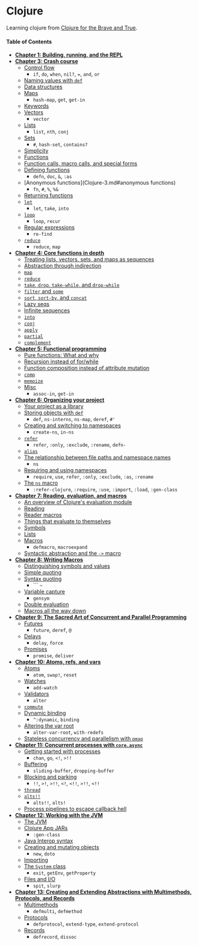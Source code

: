 # Clojure

Learning clojure from [Clojure for the Brave and True](http://www.braveclojure.com/).


#### Table of Contents


* __[Chapter 1: Building, running, and the REPL](Clojure-1.md#chapter-1-building-running-and-the-repl)__
* __[Chapter 3: Crash course](Clojure-1.md#chapter-3-crash-course)__
  * [Control flow](Clojure-1.md#control-flow)
    - `if`, `do`, `when`, `nil?`, `=`, `and`, `or`
  * [Naming values with `def`](Clojure-1.md#naming-values-with-def)
  * [Data structures](Clojure-1.md#data-structures)
  * [Maps](Clojure-1.md#maps)
    - `hash-map`, `get`, `get-in`
  * [Keywords](Clojure-1.md#keywords)
  * [Vectors](Clojure-2.md#vectors)
    - `vector`
  * [Lists](Clojure-2.md#lists)
    - `list`, `nth`, `conj`
  * [Sets](Clojure-2.md#sets)
    - `#`, `hash-set`, `contains?`
  * [Simplicity](Clojure-2.md#simplicity)
  * [Functions](Clojure-2.md#functions)
  * [Function calls, macro calls, and special forms](Clojure-2.md#function-calls-macro-calls-and-special-forms)
  * [Defining functions](Clojure-3.md#defining-functions)
    - `defn`, `doc`, `&`, `:as`
  * [Anonymous functions](Clojure-3.md#anonymous functions)
    - `fn`, `#`, `%`, `%&`
  * [Returning functions](Clojure-3.md#returning-functions)
  * [`let`](Clojure-4.md#let)
    - `let`, `take`, `into`
  * [`loop`](Clojure-4.md#loop)
    - `loop`, `recur`
  * [Regular expressions](Clojure-4.md#regular-expressions)
    - `re-find`
  * [`reduce`](Clojure-4.md#reduce)
    - `reduce`, `map`
* __[Chapter 4: Core functions in depth](Clojure-4.md#chapter-4-core-functions-in-depth)__
  * [Treating lists, vectors, sets, and maps as sequences](Clojure-4.md#treating-lists-vectors-sets-and-maps-as-sequences)
  * [Abstraction through indirection](Clojure-4.md#abstraction-through-indirection)
  * [`map`](Clojure-4.md#map)
  * [`reduce`](Clojure-4.md#reduce)
  * [`take`, `drop`, `take-while`, and `drop-while`](Clojure-4.md#take-drop-take-while-and-drop-while)
  * [`filter` and `some`](Clojure-5.md#)
  * [`sort`, `sort-by`, and `concat`](Clojure-5.md#)
  * [Lazy seqs](Clojure-5.md#)
  * [Infinite sequences](Clojure-5.md#)
  * [`into`](Clojure-5.md#)
  * [`conj`](Clojure-5.md#)
  * [`apply`](Clojure-5.md#)
  * [`partial`](Clojure-5.md#)
  * [`complement`](Clojure-5.md#)
* __[Chapter 5: Functional programming](Clojure-5.md#chapter-5-functional-programming)__
  * [Pure functions: What and why](Clojure-5.md#pure-functions-what-and-why)
  * [Recursion instead of for/while](Clojure-5.md#recursion-instead-of-forwhile)
  * [Function composition instead of attribute mutation](Clojure-6.md#function-composition-instead-of-attribute-mutation)
  * [`comp`](Clojure-6.md#comp)
  * [`memoize`](Clojure-6.md#memoize)
  * [Misc](Clojure-6.md#misc)
    - `assoc-in`, `get-in`
* __[Chapter 6: Organizing your project](Clojure-6.md#chapter-6-organizing-your-project)__
  * [Your project as a library](Clojure-6.md#your-project-as-a-library)
  * [Storing objects with `def`](Clojure-6.md#storing-objects-with-def)
    - `def`, `ns-interns`, `ns-map`, `deref`, `#'`
  * [Creating and switching to namespaces](Clojure-6.md#creating-and-switching-to-namespaces)
    - `create-ns`, `in-ns`
  * [`refer`](Clojure-6.md#refer)
    - `refer`, `:only`, `:exclude`, `:rename`, `defn-`
  * [`alias`](Clojure-6.md#alias)
  * [The relationship between file paths and namespace names](Clojure-7.md#the-relationship-between-file-paths-and-namespace-names)
    - `ns`
  * [Requiring and using namespaces](Clojure-7.md#requiring-and-using-namespaces)
    -   `require`, `use`, `refer`, `:only`, `:exclude`, `:as`, `:rename`
  * [The `ns` macro](Clojure-7.md#the-ns-macro)
    - `:refer-clojure`, `:require`, `:use`, `:import`, `:load`, `:gen-class`
* __[Chapter 7: Reading, evaluation, and macros](Clojure-7.md#chapter-7-reading-evaluation-and-macros)__
  * [An overview of Clojure's evaluation module](Clojure-7.md#an-overview-of-clojures-evaluation-module)
  * [Reading](Clojure-7.md#reading)
  * [Reader macros](Clojure-7.md#reader-macros)
  * [Things that evaluate to themselves](Clojure-7.md#things-that-evaluate-to-themselves)
  * [Symbols](Clojure-7.md#symbols)
  * [Lists](Clojure-7.md#lists)
  * [Macros](Clojure-8.md#)
    - `defmacro`, `macroexpand`
  * [Syntactic abstraction and the `->` macro](Clojure-8.md#syntactic-abstraction-and-the---macro)
* __[Chapter 8: Writing Macros](Clojure-8.md#chapter-8-writing-macros)__
  * [Distinguishing symbols and values](Clojure-8.md#distinguishing-symbols-and-values)
  * [Simple quoting](Clojure-8.md#simple-quoting)
  * [Syntax quoting](Clojure-8.md#syntax-quoting-)
    - ``` `~`
  * [Variable capture](Clojure-8.md#variable-capture)
    - `gensym`
  * [Double evaluation](Clojure-9.md#double-evaluation)
  * [Macros all the way down](Clojure-9.md#macros-all-the-way-down)
* __[Chapter 9: The Sacred Art of Concurrent and Parallel Programming](Clojure-9.md#chapter-9-concurrent-and-parallel-programming)__
  * [Futures](Clojure-9.md#futures)
    - `future`, `deref`, `@`
  * [Delays](Clojure-9.md#delays)
    - `delay`, `force`
  * [Promises](Clojure-9.md#promises)
    - `promise`, `deliver`
* __[Chapter 10: Atoms, refs, and vars](Clojure-10.md#chapter-10-atoms-refs-and-vars)__
  * [Atoms](Clojure-10.md#atoms)
    - `atom`, `swap!`, `reset`
  * [Watches](Clojure-10.md#watches)
    - `add-watch`
  * [Validators](Clojure-10.md#validators)
    - `alter`
  * [`commute`](Clojure-10.md#commute)
  * [Dynamic binding](Clojure-10.md#dynamic-binding)
    - `^:dynamic`, `binding`
  * [Altering the var root](Clojure-10.md#altering-the-var-root)
    - `alter-var-root`, `with-redefs`
  * [Stateless concurrency and parallelism with `pmap`](Clojure-10.md#stateless-concurrency-and-parallelism-with-pmap)
* __[Chapter 11: Concurrent processes with `core.async`](Clojure-11.md#chapter-11-concurrent-processes-with-coreasync)__
  * [Getting started with processes](Clojure-11.md#getting-started-with-processes)
    - `chan`, `go`, `<!`, `>!!`
  * [Buffering](Clojure-11.md#buffering)
    - `sliding-buffer`, `dropping-buffer`
  * [Blocking and parking](Clojure-11.md#blocking-and-parking)
    - `!!`, `>!`, `>!!`, `<!`, `<!!`, `>!!`, `<!!`
  * [`thread`](Clojure-11.md#thread)
  * [`alts!!`](Clojure-11.md#alts)
    - `alts!!`, `alts!`
  * [Process pipelines to escape callback hell](Clojure-11.md#process-pipelines-to-escape-callback-hell)
* __[Chapter 12: Working with the JVM](Clojure-11.md#chapter-12-working-with-the-jvm)__
  * [The JVM](Clojure-11.md#)
  * [Clojure App JARs](Clojure-11.md#clojure-app-jars)
    - `:gen-class`
  * [Java Interop syntax](Clojure-11.md#interop-syntax)
  * [Creating and mutating objects](Clojure-12.md#creating-and-mutating-objects)
    - `new`, `doto`
  * [Importing](Clojure-12.md#importing)
  * [The `System` class](Clojure-12.md#the-system-class)
    - `exit`, `getEnv`, `getProperty`
  * [Files and I/O](Clojure-12.md#files-and-io)
    - `spit`, `slurp`
* __[Chapter 13: Creating and Extending Abstractions with Multimethods, Protocols, and Records](Clojure-12.md#chapter-13-creating-and-extending-abstractions-with-multimethods-protocols-and-records)__
  * [Multimethods](Clojure-12.md#multimethods)
    - `defmulti`, `defmethod`
  * [Protocols](Clojure-12.md#protocols)
    - `defprotocol`, `extend-type`, `extend-protocol`
  * [Records](Clojure-13.md#records)
    - `defrecord`, `dissoc`
